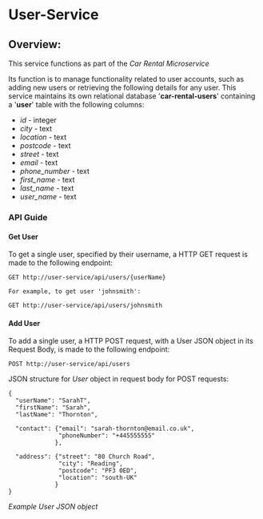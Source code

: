 # User-Service

## Overview:
This service functions as part of the *Car Rental Microservice*

Its function is to manage functionality related to user accounts, such as adding new users or retrieving the following details for any user. This service maintains its own relational database '**car-rental-users**' containing a '**user**' table with the following columns:

- *id* - integer
- *city* - text
- *location* - text
- *postcode* - text
- *street* - text
- *email* - text
- *phone_number* - text
- *first_name* - text
- *last_name* - text
- *user_name* - text

### API Guide

#### Get User
To get a single user, specified by their username, a HTTP GET request is made
to the following endpoint:
```
GET http://user-service/api/users/{userName}

For example, to get user 'johnsmith':

GET http://user-service/api/users/johnsmith
```

#### Add User
To add a single user, a HTTP POST request, with a User JSON object in its Request Body, is made to the following endpoint:
```
POST http://user-service/api/users
```

JSON structure for *User* object in request body for POST requests:
```
{
  "userName": "SarahT",
  "firstName": "Sarah",
  "lastName": "Thornton",

  "contact": {"email": "sarah-thornton@email.co.uk",
	          "phoneNumber": "+445555555"
             },

  "address": {"street": "80 Church Road",
	          "city": "Reading",
              "postcode": "PF3 0ED",
	          "location": "south-UK"
	         }
}
```
*Example User JSON object*
